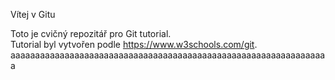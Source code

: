  Vítej v Gitu

Toto je cvičný repozitář pro Git tutorial.</br>
Tutorial byl vytvořen podle https://www.w3schools.com/git.
aaaaaaaaaaaaaaaaaaaaaaaaaaaaaaaaaaaaaaaaaaaaaaaaaaaaaaaaaaaaaaaaa
